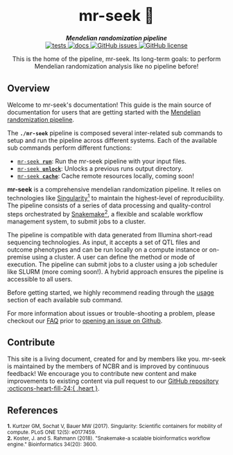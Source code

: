 <div align="center">

  <h1 style="font-size: 250%">mr-seek 🔬</h1>

  <b><i>Mendelian randomization pipeline</i></b><br> 
  <a href="https://github.com/OpenOmics/mr-seek/actions/workflows/main.yaml">
    <img alt="tests" src="https://github.com/OpenOmics/mr-seek/workflows/tests/badge.svg">
  </a>
  <a href="https://github.com/OpenOmics/mr-seek/actions/workflows/docs.yml">
    <img alt="docs" src="https://github.com/OpenOmics/mr-seek/workflows/docs/badge.svg">
  </a>
  <a href="https://github.com/OpenOmics/mr-seek/issues">
    <img alt="GitHub issues" src="https://img.shields.io/github/issues/OpenOmics/mr-seek?color=brightgreen">
  </a>
  <a href="https://github.com/OpenOmics/mr-seek/blob/main/LICENSE">
    <img alt="GitHub license" src="https://img.shields.io/github/license/OpenOmics/mr-seek">
  </a>

  <p>
    This is the home of the pipeline, mr-seek. Its long-term goals: to perform Mendelian randomization analysis like no pipeline before!
  </p>

</div>  


## Overview
Welcome to mr-seek's documentation! This guide is the main source of documentation for users that are getting started with the [Mendelian randomization pipeline](https://github.com/OpenOmics/mr-seek/). 

The **`./mr-seek`** pipeline is composed several inter-related sub commands to setup and run the pipeline across different systems. Each of the available sub commands perform different functions: 

 * [<code>mr-seek <b>run</b></code>](usage/run.md): Run the mr-seek pipeline with your input files.
 * [<code>mr-seek <b>unlock</b></code>](usage/unlock.md): Unlocks a previous runs output directory.
 * [<code>mr-seek <b>cache</b></code>](usage/cache.md): Cache remote resources locally, coming soon!

**mr-seek** is a comprehensive mendelian randomization pipeline. It relies on technologies like [Singularity<sup>1</sup>](https://singularity.lbl.gov/) to maintain the highest-level of reproducibility. The pipeline consists of a series of data processing and quality-control steps orchestrated by [Snakemake<sup>2</sup>](https://snakemake.readthedocs.io/en/stable/), a flexible and scalable workflow management system, to submit jobs to a cluster.

The pipeline is compatible with data generated from Illumina short-read sequencing technologies. As input, it accepts a set of QTL files and outcome phenotypes and can be run locally on a compute instance or on-premise using a cluster. A user can define the method or mode of execution. The pipeline can submit jobs to a cluster using a job scheduler like SLURM (more coming soon!). A hybrid approach ensures the pipeline is accessible to all users.

Before getting started, we highly recommend reading through the [usage](usage/run.md) section of each available sub command.

For more information about issues or trouble-shooting a problem, please checkout our [FAQ](faq/questions.md) prior to [opening an issue on Github](https://github.com/OpenOmics/mr-seek/issues).

## Contribute 

This site is a living document, created for and by members like you. mr-seek is maintained by the members of NCBR and is improved by continuous feedback! We encourage you to contribute new content and make improvements to existing content via pull request to our [GitHub repository :octicons-heart-fill-24:{ .heart }](https://github.com/OpenOmics/mr-seek).


## References
<sup>**1.**  Kurtzer GM, Sochat V, Bauer MW (2017). Singularity: Scientific containers for mobility of compute. PLoS ONE 12(5): e0177459.</sup>  
<sup>**2.**  Koster, J. and S. Rahmann (2018). "Snakemake-a scalable bioinformatics workflow engine." Bioinformatics 34(20): 3600.</sup>  
